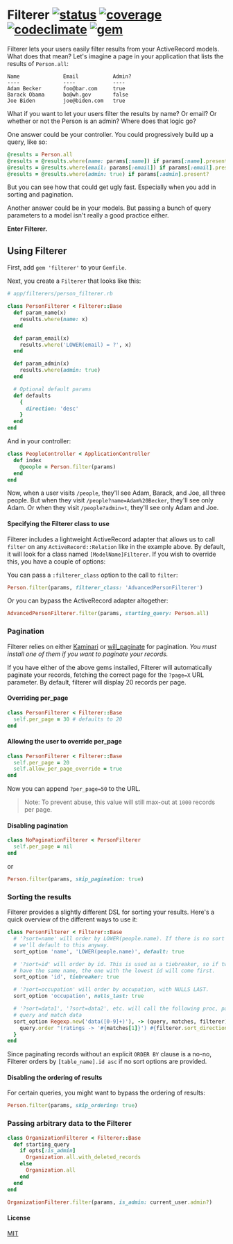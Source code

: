Filterer [![status]](https://circleci.com/gh/dobtco/filterer)  [![coverage]](https://coveralls.io/r/dobtco/filterer) [![codeclimate]](https://codeclimate.com/github/dobtco/filterer) [![gem]](http://badge.fury.io/rb/filterer)
====

Filterer lets your users easily filter results from your ActiveRecord models. What does that mean? Let's imagine a page in your application that lists the results of `Person.all`:

```
Name              Email           Admin?
----              ----            ----
Adam Becker       foo@bar.com     true
Barack Obama      bo@wh.gov       false
Joe Biden         joe@biden.com   true
```

What if you want to let your users filter the results by name? Or email? Or whether or not the Person is an admin? Where does that logic go?

One answer could be your controller. You could progressively build up a query, like so:

```ruby
@results = Person.all
@results = @results.where(name: params[:name]) if params[:name].present?
@results = @results.where(email: params[:email]) if params[:email].present?
@results = @results.where(admin: true) if params[:admin].present?
```

But you can see how that could get ugly fast. Especially when you add in sorting and pagination.

Another answer could be in your models. But passing a bunch of query parameters to a model isn't really a good practice either.

**Enter Filterer.**

## Using Filterer

First, add `gem 'filterer'` to your `Gemfile`.

Next, you create a `Filterer` that looks like this:

```ruby
# app/filterers/person_filterer.rb

class PersonFilterer < Filterer::Base
  def param_name(x)
    results.where(name: x)
  end

  def param_email(x)
    results.where('LOWER(email) = ?', x)
  end

  def param_admin(x)
    results.where(admin: true)
  end

  # Optional default params
  def defaults
    {
      direction: 'desc'
    }
  end
end
```

And in your controller:

```ruby
class PeopleController < ApplicationController
  def index
    @people = Person.filter(params)
  end
end
```

Now, when a user visits `/people`, they'll see Adam, Barack, and Joe, all three people. But when they visit `/people?name=Adam%20Becker`, they'll see only Adam. Or when they visit `/people?admin=t`, they'll see only Adam and Joe.

#### Specifying the Filterer class to use

Filterer includes a lightweight ActiveRecord adapter that allows us to call `filter` on any `ActiveRecord::Relation` like in the example above. By default, it will look for a class named `[ModelName]Filterer`. If you wish to override this, you have a couple of options:

You can pass a `:filterer_class` option to the call to `filter`:

```rb
Person.filter(params, filterer_class: 'AdvancedPersonFilterer')
```

Or you can bypass the ActiveRecord adapter altogether:

```rb
AdvancedPersonFilterer.filter(params, starting_query: Person.all)
```

### Pagination

Filterer relies on either [Kaminari](https://github.com/amatsuda/kaminari) or [will_paginate](https://github.com/mislav/will_paginate) for pagination. *You must install one of them if you want to paginate your records.*

If you have either of the above gems installed, Filterer will automatically paginate your records, fetching the correct page for the `?page=X` URL parameter. By default, filterer will display 20 records per page.

#### Overriding per_page

```ruby
class PersonFilterer < Filterer::Base
  self.per_page = 30 # defaults to 20
end
```

#### Allowing the user to override per_page

```ruby
class PersonFilterer < Filterer::Base
  self.per_page = 20
  self.allow_per_page_override = true
end
```

Now you can append `?per_page=50` to the URL.

> Note: To prevent abuse, this value will still max-out at `1000` records per page.

#### Disabling pagination

```rb
class NoPaginationFilterer < PersonFilterer
  self.per_page = nil
end
```

or

```rb
Person.filter(params, skip_pagination: true)
```

### Sorting the results

Filterer provides a slightly different DSL for sorting your results. Here's a quick overview of the different ways to use it:

```ruby
class PersonFilterer < Filterer::Base
  # '?sort=name' will order by LOWER(people.name). If there is no sort parameter,
  # we'll default to this anyway.
  sort_option 'name', 'LOWER(people.name)', default: true

  # '?sort=id' will order by id. This is used as a tiebreaker, so if two records
  # have the same name, the one with the lowest id will come first.
  sort_option 'id', tiebreaker: true

  # '?sort=occupation' will order by occupation, with NULLS LAST.
  sort_option 'occupation', nulls_last: true

  # '?sort=data1', '?sort=data2', etc. will call the following proc, passing the
  # query and match data
  sort_option Regexp.new('data([0-9]+)'), -> (query, matches, filterer) {
    query.order "(ratings -> '#{matches[1]}') #{filterer.sort_direction}"
  }
end
```

Since paginating records without an explicit `ORDER BY` clause is a no-no, Filterer orders by `[table_name].id asc` if no sort options are provided.

#### Disabling the ordering of results

For certain queries, you might want to bypass the ordering of results:

```rb
Person.filter(params, skip_ordering: true)
```

### Passing arbitrary data to the Filterer

```ruby
class OrganizationFilterer < Filterer::Base
  def starting_query
    if opts[:is_admin]
      Organization.all.with_deleted_records
    else
      Organization.all
    end
  end
end

OrganizationFilterer.filter(params, is_admin: current_user.admin?)
```

#### License

[MIT](http://dobt.mit-license.org)

[status]: https://circleci-badges.herokuapp.com/dobtco/filterer/4227dad9a04a91b070e9c25174f4035a2da6a828
[coverage]: https://img.shields.io/coveralls/dobtco/filterer.svg
[codeclimate]: https://img.shields.io/codeclimate/github/dobtco/filterer.svg
[gem]: https://img.shields.io/gem/v/filterer.svg
